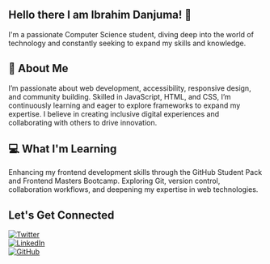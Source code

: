 ## Hello there I am Ibrahim Danjuma! 👋


I'm a passionate Computer Science student, diving deep into the world of technology and constantly seeking to expand my skills and knowledge.

## 🚀 About Me

I’m passionate about web development, accessibility, responsive design, and community building. Skilled in JavaScript, HTML, and CSS, I’m continuously learning and eager to explore frameworks to expand my expertise. I believe in creating inclusive digital experiences and collaborating with others to drive innovation.

## 💻 What I'm Learning

Enhancing my frontend development skills through the GitHub Student Pack and Frontend Masters Bootcamp. Exploring Git, version control, collaboration workflows, and deepening my expertise in web technologies.

## Let's Get Connected
[![Twitter](https://img.shields.io/badge/Twitter-%231DA1F2.svg?style=for-the-badge&logo=Twitter&logoColor=white)](https://twitter.com/yourusername)  
[![LinkedIn](https://img.shields.io/badge/LinkedIn-%230077B5.svg?style=for-the-badge&logo=LinkedIn&logoColor=white)](https://linkedin.com/in/danjuma-ibrahim)  
[![GitHub](https://img.shields.io/badge/GitHub-%23121011.svg?style=for-the-badge&logo=GitHub&logoColor=white)](https://github.com/Ufidtech)  




<!--
**Ufidtech/Ufidtech** is a ✨ _special_ ✨ repository because its `README.md` (this file) appears on your GitHub profile.

Here are some ideas to get you started:

- 🔭 I’m currently working on ...
- 🌱 I’m currently learning ...
- 👯 I’m looking to collaborate on ...
- 🤔 I’m looking for help with ...
- 💬 Ask me about ...
- 📫 How to reach me: ...
- 😄 Pronouns: ...
- ⚡ Fun fact: ...
-->
